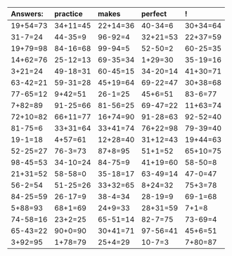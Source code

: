 | Answers: | practice | makes | perfect | ! |
| :--- | :--- | :--- | :--- | :--- |
| 19+54=73 | 34+11=45 | 22+14=36 | 40-34=6 | 30+34=64 | 
| 31-7=24 | 44-35=9 | 96-92=4 | 32+21=53 | 22+37=59 | 
| 19+79=98 | 84-16=68 | 99-94=5 | 52-50=2 | 60-25=35 | 
| 14+62=76 | 25-12=13 | 69-35=34 | 1+29=30 | 35-19=16 | 
| 3+21=24 | 49-18=31 | 60-45=15 | 34-20=14 | 41+30=71 | 
| 63-42=21 | 59-31=28 | 45+19=64 | 69-22=47 | 30+38=68 | 
| 77-65=12 | 9+42=51 | 26-1=25 | 45+6=51 | 83-6=77 | 
| 7+82=89 | 91-25=66 | 81-56=25 | 69-47=22 | 11+63=74 | 
| 72+10=82 | 66+11=77 | 16+74=90 | 91-28=63 | 92-52=40 | 
| 81-75=6 | 33+31=64 | 33+41=74 | 76+22=98 | 79-39=40 | 
| 19-1=18 | 4+57=61 | 12+28=40 | 31+12=43 | 19+44=63 | 
| 52-25=27 | 76-3=73 | 87+8=95 | 51+1=52 | 65+10=75 | 
| 98-45=53 | 34-10=24 | 84-75=9 | 41+19=60 | 58-50=8 | 
| 21+31=52 | 58-58=0 | 35-18=17 | 63-49=14 | 47-0=47 | 
| 56-2=54 | 51-25=26 | 33+32=65 | 8+24=32 | 75+3=78 | 
| 84-25=59 | 26-17=9 | 38-4=34 | 28-19=9 | 69-1=68 | 
| 5+88=93 | 68+1=69 | 24+9=33 | 28+31=59 | 7+1=8 | 
| 74-58=16 | 23+2=25 | 65-51=14 | 82-7=75 | 73-69=4 | 
| 65-43=22 | 90+0=90 | 30+41=71 | 97-56=41 | 45+6=51 | 
| 3+92=95 | 1+78=79 | 25+4=29 | 10-7=3 | 7+80=87 | 
